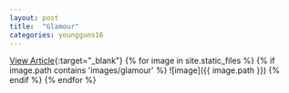 ```yaml
---
layout: post
title:  "Glamour"
categories: youngguns16
---
```

[View Article](https://www.glamour.com/story/a-to-z-kinks-and-fetishes){:target="_blank"}
{% for image in site.static_files %}
{% if image.path contains 'images/glamour' %}
![image]({{ image.path }})
{% endif %}
{% endfor %}